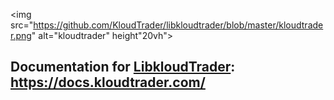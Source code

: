 <img src="https://github.com/KloudTrader/libkloudtrader/blob/master/kloudtrader.png" alt="kloudtrader" height"20vh">
<br>
## Documentation for [LibkloudTrader](https://github.com/KloudTrader/libkloudtrader): https://docs.kloudtrader.com/
